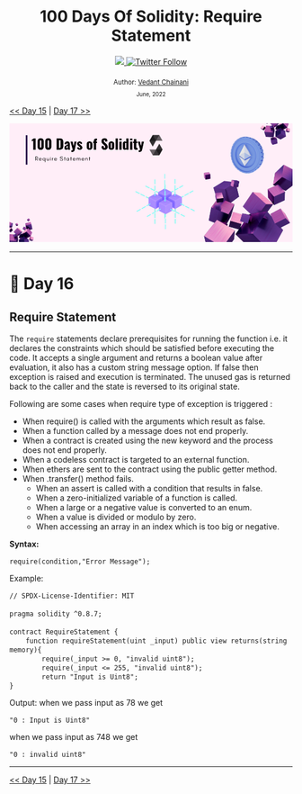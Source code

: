 <div align="center">
  <h1> 100 Days Of Solidity: Require Statement</h1>
  <a class="header-badge" target="_blank" href="https://dev.to/envoy_">
  <img src="https://img.shields.io/badge/dev.to-0A0A0A?style=for-the-badge&logo=devdotto&logoColor=white">
  </a>
  <a class="header-badge" target="_blank" href="https://twitter.com/Envoy_1084">
  <img alt="Twitter Follow" src="https://img.shields.io/twitter/follow/Envoy_1084?style=social">
  </a>

<sub>Author:
<a href="https://dev.to/envoy_" target="_blank">Vedant Chainani</a><br>
<small> June, 2022</small>
</sub>
</div>

[<< Day 15](../Day%20015%20-%20Units/readme.md) | [Day 17 >>](../Day%20017%20-%20Assert%20Statement/readme.md)

![Day 16](./cover.png)

---

# 📔 Day 16

## Require Statement

The `require` statements declare prerequisites for running the function i.e. it declares the constraints which should be satisfied before executing the code. It accepts a single argument and returns a boolean value after evaluation, it also has a custom string message option. If false then exception is raised and execution is terminated. The unused gas is returned back to the caller and the state is reversed to its original state.

Following are some cases when require type of exception is triggered :

- When require() is called with the arguments which result as false.
- When a function called by a message does not end properly.
- When a contract is created using the new keyword and the process does not end properly.
- When a codeless contract is targeted to an external function.
- When ethers are sent to the contract using the public getter method.
- When .transfer() method fails.
    - When an assert is called with a condition that results in false.
    - When a zero-initialized variable of a function is called.
    - When a large or a negative value is converted to an enum.
    - When a value is divided or modulo by zero.
    - When accessing an array in an index which is too big or negative.

**Syntax:**
```solidity
require(condition,"Error Message");
```

Example:
```solidity
// SPDX-License-Identifier: MIT

pragma solidity ^0.8.7;

contract RequireStatement {
    function requireStatement(uint _input) public view returns(string memory){
        require(_input >= 0, "invalid uint8");
        require(_input <= 255, "invalid uint8");
        return "Input is Uint8";
}
```

Output:
when we pass input as 78 we get
```solidity
"0 : Input is Uint8"
```
when we pass input as 748 we get
```solidity
"0 : invalid uint8"
```

---

[<< Day 15](../Day%20015%20-%20Units/readme.md) | [Day 17 >>](../Day%20017%20-%20Assert%20Statement/readme.md)